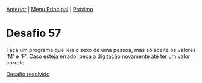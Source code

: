 [Anterior](Desafio056.md) | [Menu Principal](/README.md/) | [Próximo](Desafio058.md)  

# Desafio 57  
  
Faça um programa que leia o sexo de uma pessoa, mas só aceite os valores 'M' e 'F'. Caso esteja errado, peça a digitação novamente até ter um valor correto

[Desafio resolvido](/Desafios/desafio057.py/)
